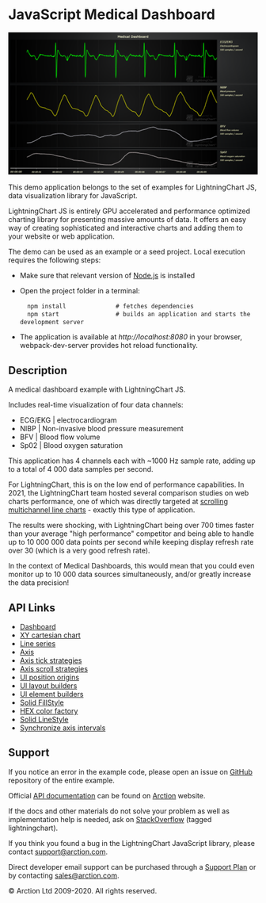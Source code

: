 # JavaScript Medical Dashboard

![JavaScript Medical Dashboard](dashboardMedical.png)

This demo application belongs to the set of examples for LightningChart JS, data visualization library for JavaScript.

LightningChart JS is entirely GPU accelerated and performance optimized charting library for presenting massive amounts of data. It offers an easy way of creating sophisticated and interactive charts and adding them to your website or web application.

The demo can be used as an example or a seed project. Local execution requires the following steps:

- Make sure that relevant version of [Node.js](https://nodejs.org/en/download/) is installed
- Open the project folder in a terminal:

        npm install              # fetches dependencies
        npm start                # builds an application and starts the development server

- The application is available at *http://localhost:8080* in your browser, webpack-dev-server provides hot reload functionality.


## Description

A medical dashboard example with LightningChart JS.

Includes real-time visualization of four data channels:

- ECG/EKG | electrocardiogram
- NIBP | Non-invasive blood pressure measurement
- BFV | Blood flow volume
- Sp02 | Blood oxygen saturation

This application has 4 channels each with ~1000 Hz sample rate, adding up to a total of 4 000 data samples per second.

For LightningChart, this is on the low end of performance capabilities.
In 2021, the LightningChart team hosted several comparison studies on web charts performance, one of which was directly targeted at [scrolling multichannel line charts](https://www.arction.com/javascript-charts-performance-comparison/) - exactly this type of application.

The results were shocking, with LightningChart being over 700 times faster than your average "high performance" competitor and being able to handle up to 10 000 000 data points per second while keeping display refresh rate over 30 (which is a very good refresh rate).

In the context of Medical Dashboards, this would mean that you could even monitor up to 10 000 data sources simultaneously, and/or greatly increase the data precision!


## API Links

* [Dashboard]
* [XY cartesian chart]
* [Line series]
* [Axis]
* [Axis tick strategies]
* [Axis scroll strategies]
* [UI position origins]
* [UI layout builders]
* [UI element builders]
* [Solid FillStyle]
* [HEX color factory]
* [Solid LineStyle]
* [Synchronize axis intervals]


## Support

If you notice an error in the example code, please open an issue on [GitHub][0] repository of the entire example.

Official [API documentation][1] can be found on [Arction][2] website.

If the docs and other materials do not solve your problem as well as implementation help is needed, ask on [StackOverflow][3] (tagged lightningchart).

If you think you found a bug in the LightningChart JavaScript library, please contact support@arction.com.

Direct developer email support can be purchased through a [Support Plan][4] or by contacting sales@arction.com.

[0]: https://github.com/Arction/
[1]: https://www.arction.com/lightningchart-js-api-documentation/
[2]: https://www.arction.com
[3]: https://stackoverflow.com/questions/tagged/lightningchart
[4]: https://www.arction.com/support-services/

© Arction Ltd 2009-2020. All rights reserved.


[Dashboard]: https://www.arction.com/lightningchart-js-api-documentation/v3.3.0/classes/dashboard.html
[XY cartesian chart]: https://www.arction.com/lightningchart-js-api-documentation/v3.3.0/classes/chartxy.html
[Line series]: https://www.arction.com/lightningchart-js-api-documentation/v3.3.0/classes/lineseries.html
[Axis]: https://www.arction.com/lightningchart-js-api-documentation/v3.3.0/classes/axis.html
[Axis tick strategies]: https://www.arction.com/lightningchart-js-api-documentation/v3.3.0/globals.html#axistickstrategies
[Axis scroll strategies]: https://www.arction.com/lightningchart-js-api-documentation/v3.3.0/globals.html#axisscrollstrategies
[UI position origins]: https://www.arction.com/lightningchart-js-api-documentation/v3.3.0/globals.html#uiorigins
[UI layout builders]: https://www.arction.com/lightningchart-js-api-documentation/v3.3.0/globals.html#uilayoutbuilders
[UI element builders]: https://www.arction.com/lightningchart-js-api-documentation/v3.3.0/globals.html#uielementbuilders
[Solid FillStyle]: https://www.arction.com/lightningchart-js-api-documentation/v3.3.0/classes/solidfill.html
[HEX color factory]: https://www.arction.com/lightningchart-js-api-documentation/v3.3.0/globals.html#colorhex
[Solid LineStyle]: https://www.arction.com/lightningchart-js-api-documentation/v3.3.0/classes/solidline.html
[Synchronize axis intervals]: https://www.arction.com/lightningchart-js-api-documentation/v3.3.0/globals.html#synchronizeaxisintervals

